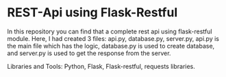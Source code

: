 # REST-Api using Flask-Restful

In this repository you can find that a complete rest api using flask-restful module.
Here, I had created 3 files: api.py, database.py, server.py, api.py is the main file which has the logic, database.py is used to create database, and server.py is used to get the response from the server.

Libraries and Tools: Python, Flask, Flask-restful, requests libraries.
